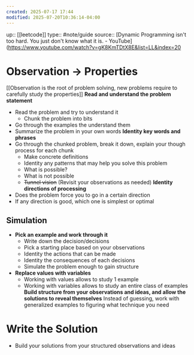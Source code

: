 ```yaml
---
created: 2025-07-17 17:44
modified: 2025-07-20T10:36:14-04:00
---
```

up:: [[leetcode]]
type:: #note/guide
source:: [Dynamic Programming isn't too hard. You just don't know what it is. - YouTube](https://www.youtube.com/watch?v=gK8KmTDtX8E&list=LL&index=20
# Observation -> Properties
[[Observation is the root of problem solving, new problems require to carefully study the properties]]
**Read and understand the problem statement**
- Read the problem and try to understand it
	- Chunk the problem into bits 
- Go through the examples the understand them
- Summarize the problem in your own words
**Identity key words and phrases**
- Go through the chunked problem, break it down, explain your though process for each chunk
	- Make concrete definitions
	- Identity any patterns that may help you solve this problem
	- What is possible?
	- What is not possible
	- ~~Tunnel vision~~ (Revisit your observations as needed)
**Identity directions of processing**
- Does the problem force you to go in a certain direction
- If any direction is good, which one is simplest or optimal


## Simulation
- **Pick an example and work through it**
	- Write down the decision/decisions
	- Pick a starting place based on your observations
	- Identity the actions that can be made
	- Identity the consequences of each decisions
	- Simulate the problem enough to gain structure
- **Replace values with variables**
	- Working with values allows to study 1 example
	- Working with variables allows to study an entire class of examples
**Build structure from your observations and ideas, and allow the solutions to reveal themselves**
Instead of guessing, work with generalized examples to figuring what technique you need 


# Write the Solution
- Build your solutions from your structured observations and ideas